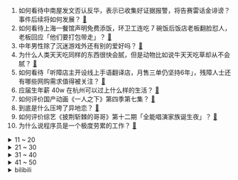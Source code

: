 1. 如何看待中南屋发文否认反华，表示已收集好证据报警，将告赛雷话金诽谤？事件后续将如何发展？ [:link:](https://www.zhihu.com/question/495394013)
2. 如何看待上海一餐馆声明免费添饭，环卫工连吃 7 碗饭后饭店老板翻脸怼人，老板回应「他们要打包带走」？ [:link:](https://www.zhihu.com/question/495059975)
3. 中年男性除了沉迷游戏外还有别的爱好吗？ [:link:](https://www.zhihu.com/question/459226864)
4. 为什么人类天天吃同样的东西很快会腻，但是动物比如说牛天天吃草却从不会腻？ [:link:](https://www.zhihu.com/question/492888437)
5. 如何看待「听障店主开设线上手语翻译店，月售三单仍坚持6年」，残障人士还有哪些网购需求值得被关注？ [:link:](https://www.zhihu.com/question/495158426)
6. 应届生年薪 40w 在杭州可以过上什么样的生活？ [:link:](https://www.zhihu.com/question/494317908)
7. 如何评价国产动画《一人之下》第四季第七集？ [:link:](https://www.zhihu.com/question/495115983)
8. 到底是什么压垮了异地恋？ [:link:](https://www.zhihu.com/question/479681398)
9. 如何评价综艺《披荆斩棘的哥哥》第十二期「全能唱演家族诞生夜」？ [:link:](https://www.zhihu.com/question/495251810)
10. 为什么说程序员是一个极度劳累的工作？ [:link:](https://www.zhihu.com/question/461572685)
<details>
<summary>11 ~ 20</summary>

11. 曲婉婷之母张明杰案关键同案人回国投案，是否将推动该案取得进展？还有哪些值得关注的细节？ [:link:](https://www.zhihu.com/question/495239751)
12. 高中生想买一双 1000 元左右的鞋子，家人也同意了，能买吗？ [:link:](https://www.zhihu.com/question/494718817)
13. 网传沈阳师范大学图书馆考研资料被扔一地，备考学子当场崩溃，如何看待在图书馆用资料占位的行为？ [:link:](https://www.zhihu.com/question/495198247)
14. 美国取消中国电信运营牌照，商务部称已向美方提出严正交涉，这释放了哪些信号？ [:link:](https://www.zhihu.com/question/495095756)
15. Netflix 剧版《三体》官宣 12 位主演，书迷怎么看这次的演员阵容？你看好这部剧的表现吗？ [:link:](https://www.zhihu.com/question/495214844)
16. 宠物狗被吊死在小区健身器材，监控显示系遛狗老人所为，警方已介入，事情将如何处置？ [:link:](https://www.zhihu.com/question/495213851)
17. 如何看待 HM 因销售劣质产品被罚 9 万，累计被行政处罚 30 次，屡教不改？还有哪些信息值得关注？ [:link:](https://www.zhihu.com/question/495044569)
18. 如何评价 10 月新番动画《国王排名》第三集？ [:link:](https://www.zhihu.com/question/495039670)
19. 为什么感觉现在玩《英雄联盟》很累？ [:link:](https://www.zhihu.com/question/447453640)
20. 如何看待 2021 年 Q3 国内智能手机市场份额变化，vivo 第一，荣耀超过小米排名第三？ [:link:](https://www.zhihu.com/question/495117699)
</details>
<details>
<summary>21 ~ 30</summary>

21. 安徽一学校发现弃婴被从楼上摔下，刑警队表示遗弃者系学生，具体情况如何？遗弃者需承担怎样的法律责任？ [:link:](https://www.zhihu.com/question/494638624)
22. 西北大学 23 岁研三生校内坠亡，家属称「多次遭导师辱骂，压力非常大」，还有哪些值得关注的信息？ [:link:](https://www.zhihu.com/question/495105171)
23. 如何看待小米 MIX4 在双十一叠加 88VIP 再降 300，仅 3699 元起？ [:link:](https://www.zhihu.com/question/495006942)
24. 腾讯视频回应买会员后还得看广告，称「不在会员免广告特权范围」，从法律角度看，腾讯的做法是否合理？ [:link:](https://www.zhihu.com/question/494785308)
25. 卢俊义在家练武成了天下第一，合理吗？ [:link:](https://www.zhihu.com/question/494715870)
26. 如何看待某平台宣布「半年内购房就报销双十一账单」，会有人参加这类高门槛活动吗？ [:link:](https://www.zhihu.com/question/494883659)
27. 如何看待 10 月 27 日开始，新加坡新增确诊新冠病例突破 5000＋ 人？ [:link:](https://www.zhihu.com/question/494966445)
28. 为什么越来越多的男生不喜欢穿皮鞋了？ [:link:](https://www.zhihu.com/question/277260124)
29. 今年冬季将形成拉尼娜事件，形成的原因是什么？部分北方城市开始提前供暖，会涉及哪些方面的工作？ [:link:](https://www.zhihu.com/question/495017310)
30. 穷人突然有钱后能挥霍到什么程度？ [:link:](https://www.zhihu.com/question/494101013)
</details>
<details>
<summary>31 ~ 40</summary>

31. 如何看待游戏《战神 4》上架 Steam 不支持简体中文？ [:link:](https://www.zhihu.com/question/493926965)
32. 冯绍峰、文淇、范丞丞主演的电视剧《致命愿望》定档 11 月 3 日，对此你有哪些期待？ [:link:](https://www.zhihu.com/question/495228653)
33. 情绪低落推荐看什么书？ [:link:](https://www.zhihu.com/question/491919718)
34. 如果父母不同意的爱情，还要坚持吗？ [:link:](https://www.zhihu.com/question/494386923)
35. 领克09正式发布了，大家如何看待这辆车？ [:link:](https://www.zhihu.com/question/493574709)
36. 有哪些可以网购的、百元左右的宿舍床垫推荐？ [:link:](https://www.zhihu.com/question/416126789)
37. 字写不好看，到底是笔的问题，还是字的问题? [:link:](https://www.zhihu.com/question/484462684)
38. 有哪些不会烂大街的文案? [:link:](https://www.zhihu.com/question/482441029)
39. 初中生一个季度买多少衣服才算正常？ [:link:](https://www.zhihu.com/question/494244215)
40. 在大学食堂里拿一碗 3 毛钱的米饭再打两份免费汤丢人吗? [:link:](https://www.zhihu.com/question/494600253)
</details>
<details>
<summary>41 ~ 50</summary>

41. 有哪些适合学生党的面霜推荐？ [:link:](https://www.zhihu.com/question/408588806)
42. 你能设计一个“没用，但不是完全没用”的《三国杀》技能吗？ [:link:](https://www.zhihu.com/question/479921644)
43. 在职场中工作能力重要还是执行能力重要？ [:link:](https://www.zhihu.com/question/492154186)
44. 新人应该如何系统地学习基金理财？ [:link:](https://www.zhihu.com/question/53743853)
45. 《沙丘》电影在国外的评价如何？ [:link:](https://www.zhihu.com/question/494474198)
46. 《入殓师》4K 修复版重映，你还记得第一次看的感受吗？再在大银幕看这部电影有什么新的感触？ [:link:](https://www.zhihu.com/question/489299972)
47. 2021 KPL 秋季赛重庆狼队 2:3  GK，如何评价这场比赛？ [:link:](https://www.zhihu.com/question/495152874)
48. 如何评价《DOTA2》新英雄「玛西」的技能设定？ [:link:](https://www.zhihu.com/question/495210396)
49. 什么是轿跑车，什么是性能车 ，这俩有什么区别？ [:link:](https://www.zhihu.com/question/449061917)
50. 冬天怎么穿才能不让自己显得臃肿? [:link:](https://www.zhihu.com/question/494192398)
</details><details>
<summary>bilibili</summary>

1. 【亮记生物鉴定】网络热传生物鉴定35 [:link:](//www.bilibili.com/video/BV12T4y1R71Y)
2. 百变马丁（原马丁的早晨）第二季 [:link:](//www.bilibili.com/video/BV1Kq4y1V7Z3)
3. 一个动作让鼻塞快速通气！附简单高效的止鼻涕方法推荐 [:link:](//www.bilibili.com/video/BV1Mu411o7mY)
4. 【时代少年团】《光环中的少年——“踯躅”》（上） [:link:](//www.bilibili.com/video/BV1eP4y1b7Pt)
5. 【全网最细，不细抽我】我算出了刘星的家有多大？b站第一人 [:link:](//www.bilibili.com/video/BV1Ab4y1a7iY)
6. 干！净！又！卫！生！的芦荟汁！送给史上最爱蹭饭的朋友们 [:link:](//www.bilibili.com/video/BV1YP4y1L71D)
7. 【流氓软件大乱斗】up耗费500小时以身试毒，见证流氓软件间的诸神之战 [:link:](//www.bilibili.com/video/BV1TR4y1n7YU)
8. 纳赛尔和苏穗宗是什么关系？【奇葩小国29】 [:link:](//www.bilibili.com/video/BV1934y1m7x4)
9. 【井上正大】帝 骑 0 元 购 [:link:](//www.bilibili.com/video/BV1NL4y1z7aD)
10. 这女的骗我玩了多少垃圾游戏！【阅片无数Ⅱ 24】 [:link:](//www.bilibili.com/video/BV1HL411g7hk)
<details>
<summary>11 ~ 20</summary>

11. “我敲！把女友名字纹身上，分手了...”柳州警方打击鬼火犯罪 [:link:](//www.bilibili.com/video/BV1pr4y117hc)
12. 元 辅 导 [:link:](//www.bilibili.com/video/BV1XF411e7bs)
13. 外国网友无法理解：“中国人为什么那么爱国？！！” [:link:](//www.bilibili.com/video/BV16L411g7y5)
14. 用300只虾做一碗面！怎么一只虾也看不见？？？ [:link:](//www.bilibili.com/video/BV1QL4y1i7E6)
15. 电影最TOP：一口气看完《007》系列（24部正传+2部外传） [:link:](//www.bilibili.com/video/BV1q44y1v7ea)
16. 这才是我真正向往的生活 [:link:](//www.bilibili.com/video/BV1zL4y1i7kc)
17. 116元的小猪佩奇游戏 [:link:](//www.bilibili.com/video/BV1mQ4y1q783)
18. 花 京 院 の  🍒 [:link:](//www.bilibili.com/video/BV1fQ4y1U7dT)
19. 靠谱盘点140:破而后立！EDG队史首次进入四强，LCK:准备好接受围剿了吗？ [:link:](//www.bilibili.com/video/BV1zT4y1R7Qd)
20. 职场饭局生存法则｜商务宴请全流程演示 [:link:](//www.bilibili.com/video/BV1w3411k7iA)
</details>
<details>
<summary>21 ~ 30</summary>

21. 10元3个！骗国家级大厨街头摆摊，一晚究竟能挣多少钱？ [:link:](//www.bilibili.com/video/BV1mq4y1G7HL)
22. 《原神》角色演示-「托马：烈火捍御」 [:link:](//www.bilibili.com/video/BV1KQ4y1S7WS)
23. 【英雄联盟】梦龙乐队 x双城之战全球主题曲《Enemy》 MV [:link:](//www.bilibili.com/video/BV15F411e7L8)
24. 这也有人做？你可能没看过的小众视频类型大赏！ [:link:](//www.bilibili.com/video/BV1W34y1o7BQ)
25. 你很难相信这是2016年的文化输出，高清完整字幕版 [:link:](//www.bilibili.com/video/BV193411r78Z)
26. 【4K60FPS】共和时代《Counting Stars》核能现场！一起来数星星吧！ [:link:](//www.bilibili.com/video/BV1YP4y1L7mW)
27. 这不是PPT技术，是PPT魔术吧 [:link:](//www.bilibili.com/video/BV1Pq4y1R7xu)
28. 【鸡蛋灌饼】这个就叫做专业！！！ [:link:](//www.bilibili.com/video/BV1hQ4y1q79h)
29. 黄金时间播放轰炸他国画面？从未见过如此___ [:link:](//www.bilibili.com/video/BV1P34y1U7b1)
30. 几天后 我会拥有世界上第一张电竞床（看完这个视频 或许会治愈你） [:link:](//www.bilibili.com/video/BV1zU4y1u7oN)
</details>
<details>
<summary>31 ~ 40</summary>

31. 6年，这是我最难的一期视频！ [:link:](//www.bilibili.com/video/BV1Nb4y1a7LC)
32. 学琴时长：1秒 vs 10年 [:link:](//www.bilibili.com/video/BV1Lq4y1R7T4)
33. 好家伙！我蚌埠住了！全是名场面！！！ [:link:](//www.bilibili.com/video/BV1Sq4y197En)
34. 帅小伙《 高 端 料 理 》 [:link:](//www.bilibili.com/video/BV1QF411e72P)
35. “它长得好有礼貌啊！” [:link:](//www.bilibili.com/video/BV14u411o74y)
36. 【600W粉抽奖】感谢大家的支持。 [:link:](//www.bilibili.com/video/BV1kv411u7gn)
37. 【刘谦魔术课】我收到了这个⋯ [:link:](//www.bilibili.com/video/BV1Zb4y1h7d3)
38. 【野王养蛊】和流氓软件斗智斗勇是一种什么体验！ [:link:](//www.bilibili.com/video/BV1RL411g7fQ)
39. 厦大｜我用虚高的分数线买了四年浪漫 [:link:](//www.bilibili.com/video/BV1Mb4y1a7pv)
40. 孟美岐就是喜欢别人的男朋友！！！ [:link:](//www.bilibili.com/video/BV1cu411o7Zo)
</details>
<details>
<summary>41 ~ 50</summary>

41. 史上最真实禁毒影像，26年后里面的人都怎么样了？【阿Test正经比比】 [:link:](//www.bilibili.com/video/BV1gr4y117w3)
42. 当老师在几百人的数学课上放我的视频 [:link:](//www.bilibili.com/video/BV1sq4y1G7sC)
43. LOL手游符文最骚用法！绿灯侠联盟！【罗汉鬼套路】 [:link:](//www.bilibili.com/video/BV1mq4y1G7wQ)
44. 【每天一遍, 想不瘦都难!】30分钟站立无跑跳有氧暴汗燃脂操, 新手/大基数友好（韩小四） [:link:](//www.bilibili.com/video/BV1jF411e7KS)
45. 中国人不骗中国人是什么梗【梗指南】 [:link:](//www.bilibili.com/video/BV1X3411r7PN)
46. 可以边打棒球边吃饭的店？哪有人吃饭不戴头盔的？【怎么这么值ep32-cages】 [:link:](//www.bilibili.com/video/BV1gr4y117cs)
47. 节目过度娱乐化，湖南浙江等四省市广播电视台被约谈 [:link:](//www.bilibili.com/video/BV1zR4y177nx)
48. 我把校运会拍成了CCTV5 [:link:](//www.bilibili.com/video/BV1HP4y1L78G)
49. 探访全球最贵牛排，黄金战斧！！10000元一块的牛排什么味道？ [:link:](//www.bilibili.com/video/BV1cR4y1n72n)
50. 功夫牛人，挑战徒手撕砖，臂力惊人 [:link:](//www.bilibili.com/video/BV1MT4y1d71z)
</details>
<details>
<summary>51 ~ 60</summary>

51. 几十种食材成本上千做了三天的盆菜你愿意花多少钱来吃？ [:link:](//www.bilibili.com/video/BV1vT4y1R7cy)
52. 高中生的作词能力有多强 [:link:](//www.bilibili.com/video/BV1qL4y1i7We)
53. 这个游戏把我的嗓子都吓哑了！！ [:link:](//www.bilibili.com/video/BV16r4y117EM)
54. 身陷险境！关键人物居然是李逍遥？！国产古装大戏《琅琊榜》第七期 [:link:](//www.bilibili.com/video/BV1oT4y1R77Y)
55. 你这破手机会说唱吗？ [:link:](//www.bilibili.com/video/BV1gh411872f)
56. 【电竞星快报】《EDG和他的三个世界冠军对手》（第三季39期） [:link:](//www.bilibili.com/video/BV1wq4y1R79H)
57. 鸿星尔克的商业困局，不止于吃了几碗粉的慈善难题【曹小灵】 [:link:](//www.bilibili.com/video/BV1VQ4y1Q75R)
58. 鱿 鱼 游 戏 冠 军 团 队 [:link:](//www.bilibili.com/video/BV1Zh411b7PS)
59. 你给我解释解释什么叫打制石器 [:link:](//www.bilibili.com/video/BV1mU4y1u7mj)
60. 濒死孩子被当成诈骗工具，我追踪了7天，在微博扒出了一个诈骗团伙！【洞察社会系列56】 [:link:](//www.bilibili.com/video/BV1w44y1i7uw)
</details>
<details>
<summary>61 ~ 70</summary>

61. 那年大家十五十六岁，演奏了《打上花火》 [:link:](//www.bilibili.com/video/BV1cf4y1u7hg)
62. 一加 x 原神 ｜青空结界诞生记 [:link:](//www.bilibili.com/video/BV1yf4y1M7XT)
63. 【耶鲁大学】知名公开课：哲学——死亡 |  教授带你 [:link:](//www.bilibili.com/video/BV1V3411k7Q1)
64. 当国社小姐姐用《后妈茶话会》唱出中美抗疫差距 [:link:](//www.bilibili.com/video/BV1bQ4y1Q7Gk)
65. 学了土木工程，就能当包工头么？ [:link:](//www.bilibili.com/video/BV1nL411g7z6)
66. “这就是顶级玩家吗！” [:link:](//www.bilibili.com/video/BV1w3411k7eE)
67. 【越来越离谱系列二】《头号玩家》 [:link:](//www.bilibili.com/video/BV1aU4y1u7Mq)
68. 汤姆：法庭上禁止0元购！！！ [:link:](//www.bilibili.com/video/BV1UQ4y1U7gw)
69. 「木羽」我认为这是 iPhone 的最大使用痛点，之一。 [:link:](//www.bilibili.com/video/BV18L411g7a3)
70. 【懒狗代】首次合体！时隔一年，我们回来了！ [:link:](//www.bilibili.com/video/BV1434y1o7X3)
</details>
<details>
<summary>71 ~ 80</summary>

71. 哥 谭 之 战 [:link:](//www.bilibili.com/video/BV1kb4y1b7CB)
72. 天冷贴秋膘,吃一锅油滋滋的东北烤肉,老板热情似火,把我整不会了~无广试吃员/美食探店 [:link:](//www.bilibili.com/video/BV1uL4y1z7kY)
73. 【自我介绍】认识一下，我是向晚！！！ [:link:](//www.bilibili.com/video/BV1sv411u78Q)
74. 欢乐颂× 坎乐颂√ [:link:](//www.bilibili.com/video/BV1Dq4y1G7Ud)
75. 铁锅治愈心灵—听尿毒症小姐姐的手碟《urban》好听又治愈 [:link:](//www.bilibili.com/video/BV1fq4y1G7PY)
76. 喝了105杯芦荟汁的你 [:link:](//www.bilibili.com/video/BV1DQ4y1q79h)
77. 危！用真水替换假水…女友没发现直接泼丈母娘衣服上了！ [:link:](//www.bilibili.com/video/BV1nQ4y1Q7ee)
78. 姜还是老的辣 [:link:](//www.bilibili.com/video/BV1o3411r7XX)
79. 这个是懒还是聪明 [:link:](//www.bilibili.com/video/BV1Jr4y117Y3)
80. 15款主流SSD对比评测，读写数据超137TB，这是我目前做过最详细的最全面的固态硬盘对比评测！ [:link:](//www.bilibili.com/video/BV1mv411u7by)
</details>
<details>
<summary>81 ~ 90</summary>

81. 给英雄联盟里的剑魔配音，预祝LPL世界赛取得好成绩【高全胜】 [:link:](//www.bilibili.com/video/BV1rP4y1L7AK)
82. 天冷了，吃点热乎饭。出门在外就是对付。 [:link:](//www.bilibili.com/video/BV1Z3411r7QG)
83. 用一对极品大青蟹，做一锅蟹肉煲，好吃到舔手指 [:link:](//www.bilibili.com/video/BV1yL4y1i7x8)
84. “男人喜欢机甲有什么错！” [:link:](//www.bilibili.com/video/BV1Uh411b7D7)
85. 【INTO1 刘彰 x 反派初始化】原创曲《潘洛斯》燃炸登场！为爱发电⚡️ [:link:](//www.bilibili.com/video/BV1rQ4y1q7p9)
86. 为什么要学历史？这是一位普通历史系学生的答案 [:link:](//www.bilibili.com/video/BV1BT4y1R7eZ)
87. “ 平 A 法 师 ”：一拳秒4个！三下平A就清屏！原来三星加里奥是这样玩的！ [:link:](//www.bilibili.com/video/BV1CQ4y1q7jj)
88. “男朋友偷拍我，还把视频发到400人的群里”，女性安全如何实现？ [:link:](//www.bilibili.com/video/BV1VF411e7JW)
89. 这货一定是吃可爱长大的！三倍快乐！银河也是河嘛！ [:link:](//www.bilibili.com/video/BV1bv411u7SQ)
90. 听说有只猫天天挂人身上，我这就把它给取下来 [:link:](//www.bilibili.com/video/BV1Mb4y1a75o)
</details>
<details>
<summary>91 ~ 100</summary>

91. 德国公婆的朋友来家做客吃中式烤肉！六眼震惊！狂拍照停不下来！ [:link:](//www.bilibili.com/video/BV1qf4y1M7fP)
92. 那天，我们跟波士顿圆脸聊了聊美国分裂这事儿 [:link:](//www.bilibili.com/video/BV1DL4y1i7qP)
93. 给阿离一分钟，让你沦陷。 [:link:](//www.bilibili.com/video/BV1Ku411o7bU)
94. 英国人第一次吹唢呐 [:link:](//www.bilibili.com/video/BV1YL411g7Ko)
95. 百看不厌，难怪它火了26年！再也拍不出的武侠巅峰，《神雕侠侣》第1期 [:link:](//www.bilibili.com/video/BV1Wh411878j)
96. 张国伟传：从世界第二到被骂退役，这10年他到底经历了什么？ [:link:](//www.bilibili.com/video/BV1234y1m7z8)
97. 给来蹭饭的朋友整个8米拉丝年糕瀑布锅，吃完都赖着不走了。 [:link:](//www.bilibili.com/video/BV1yL4y1i73d)
98. 崇皇时王桌面版 [:link:](//www.bilibili.com/video/BV1Gr4y11779)
99. ⚡本 草 纲 目⚡ [:link:](//www.bilibili.com/video/BV1zv411u7qA)
100. 10元大锅菜无限续碗，馒头米饭全免费，这饭真不错 [:link:](//www.bilibili.com/video/BV1kv411u7VG)
</details></details>